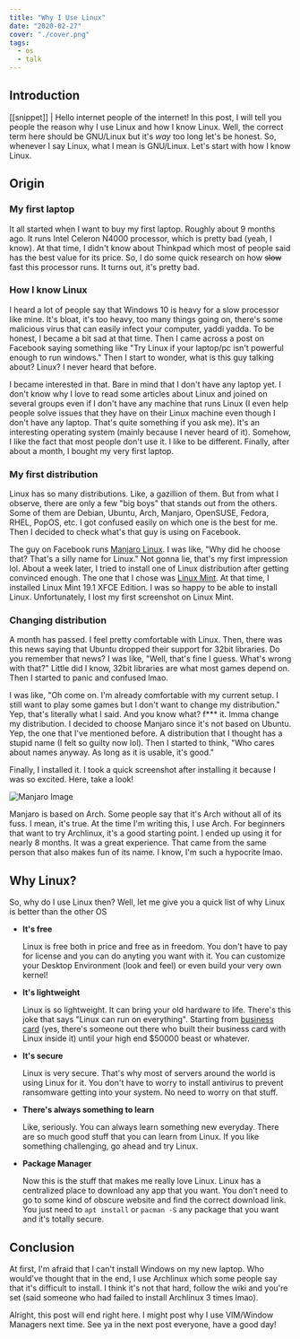 ```yaml
---
title: "Why I Use Linux"
date: "2020-02-27"
cover: "./cover.png"
tags:
  - os
  - talk
---
```


## Introduction
[[snippet]]
| Hello internet people of the internet! In this post, I will tell you people the reason why I use Linux and how I know Linux. Well, the correct term here should be GNU/Linux but it's _way_ too long let's be honest. So, whenever I say Linux, what I mean is GNU/Linux. Let's start with how I know Linux.

## Origin
### My first laptop
It all started when I want to buy my first laptop. Roughly about 9 months ago. It runs Intel Celeron N4000 processor, which is pretty bad (yeah, I know). At that time, I didn't know about Thinkpad which most of people said has the best value for its price. So, I do some quick research on how ~~slow~~ fast this processor runs. It turns out, it's pretty bad.

### How I know Linux
I heard a lot of people say that Windows 10 is heavy for a slow processor like mine. It's bloat, it's too heavy, too many things going on, there's some malicious virus that can easily infect your computer, yaddi yadda. To be honest, I became a bit sad at that time. Then I came across a post on Facebook saying something like "Try Linux if your laptop/pc isn't powerful enough to run windows." Then I start to wonder, what is this guy talking about? Linux? I never heard that before.

I became interested in that. Bare in mind that I don't have any laptop yet. I don't know why I love to read some articles about Linux and joined on several groups even if I don't have any machine that runs Linux (I even help people solve issues that they have on their Linux machine even though I don't have any laptop. That's quite something if you ask me). It's an interesting operating system (mainly because I never heard of it). Somehow, I like the fact that most people don't use it. I like to be different. Finally, after about a month, I bought my very first laptop.

### My first distribution
Linux has so many distributions. Like, a gazillion of them. But from what I observe, there are only a few "big boys" that stands out from the others. Some of them are Debian, Ubuntu, Arch, Manjaro, OpenSUSE, Fedora, RHEL, PopOS, etc. I got confused easily on which one is the best for me. Then I decided to check what's that guy is using on Facebook.

The guy on Facebook runs [Manjaro Linux](https://manjaro.org). I was like, "Why did he choose that? That's a silly name for Linux." Not gonna lie, that's my first impression lol. About a week later, I tried to install one of Linux distribution after getting convinced enough. The one that I chose was [Linux Mint](https://linuxmint.com). At that time, I installed Linux Mint 19.1 XFCE Edition. I was so happy to be able to install Linux. Unfortunately, I lost my first screenshot on Linux Mint.

### Changing distribution
A month has passed. I feel pretty comfortable with Linux. Then, there was this news saying that Ubuntu dropped their support for 32bit libraries. Do you remember that news? I was like, "Well, that's fine I guess. What's wrong with that?" Little did I know, 32bit libraries are what most games depend on. Then I started to panic and confused lmao.

I was like, "Oh come on. I'm already comfortable with my current setup. I still want to play some games but I don't want to change my distribution." Yep, that's literally what I said. And you know what? f*** it. Imma change my distribution. I decided to choose Manjaro since it's not based on Ubuntu. Yep, the one that I've mentioned before. A distribution that I thought has a stupid name (I felt so guilty now lol). Then I started to think, "Who cares about names anyway. As long as it is usable, it's good."

Finally, I installed it. I took a quick screenshot after installing it because I was so excited. Here, take a look!

![Manjaro Image](https://res.cloudinary.com/irrellia/image/upload/v1582769372/why-i-use-linux/Shot-2019-08-05-16_39_ilfjfy.png)

Manjaro is based on Arch. Some people say that it's Arch without all of its fuss. I mean, it's true. At the time I'm writing this, I use Arch. For beginners that want to try Archlinux, it's a good starting point. I ended up using it for nearly 8 months. It was a great experience. That came from the same person that also makes fun of its name. I know, I'm such a hypocrite lmao.

## Why Linux?
So, why do I use Linux then? Well, let me give you a quick list of why Linux is better than the other OS
  - **It's free**

      Linux is free both in price and free as in freedom. You don't have to pay for license and you can do anyting you want with it. You can customize your Desktop Environment (look and feel) or even build your very own kernel!

  - **It's lightweight**

      Linux is so lightweight. It can bring your old hardware to life. There's this joke that says "Linux can run on everything". Starting from [business card](https://www.thirtythreeforty.net/posts/2019/12/my-business-card-runs-linux/) (yes, there's someone out there who built their business card with Linux inside it) until your high end $50000 beast or whatever.

  - **It's secure**

      Linux is very secure. That's why most of servers around the world is using Linux for it. You don't have to worry to install antivirus to prevent ransomware getting into your system. No need to worry on that stuff.

  - **There's always something to learn**

      Like, seriously. You can always learn something new everyday. There are so much good stuff that you can learn from Linux. If you like something challenging, go ahead and try Linux.

  - **Package Manager**

      Now this is the stuff that makes me really love Linux. Linux has a centralized place to download any app that you want. You don't need to go to some kind of obscure website and find the correct download link. You just need to `apt install` or `pacman -S` any package that you want and it's totally secure.

## Conclusion
At first, I'm afraid that I can't install Windows on my new laptop. Who would've thought that in the end, I use Archlinux which some people say that it's difficult to install. I think it's not that hard, follow the wiki and you're set (said someone who had failed to install Archlinux 3 times lmao).

Alright, this post will end right here. I might post why I use VIM/Window Managers next time. See ya in the next post everyone, have a good day!
